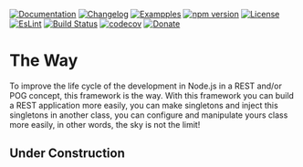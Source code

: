 [![Documentation](https://img.shields.io/badge/Documentation-lightseagreen.svg)](http://the-way.umberware.com)
[![Changelog](https://img.shields.io/badge/Changelog-lightblue.svg)](./changelog.md)
[![Exampples](https://img.shields.io/badge/Examples-lightseagreen.svg)](https://github.com/umberware/the-way-examples)
[![npm version](https://badge.fury.io/js/%40umberware%2Fthe-way.svg)](https://badge.fury.io/js/%40umberware%2Fthe-way)
[![License](https://img.shields.io/badge/License-MIT-red.svg)](https://raw.githubusercontent.com/umberware/the-way/master/LICENSE)
[![EsLint](https://img.shields.io/badge/EsLint-Enabled-green.svg)](https://raw.githubusercontent.com/umberware/the-way/master/.eslintrc)
[![Build Status](https://travis-ci.org/umberware/the-way.svg?branch=master)](https://travis-ci.org/umberware/the-way)
[![codecov](https://codecov.io/gh/umberware/the-way/branch/master/graph/badge.svg?token=JDRUQC0T9A)](https://codecov.io/gh/umberware/the-way)
[![Donate](https://img.shields.io/badge/%24-Donate-blue.svg)](http://the-way.umberware.com/donate)

# The Way

To improve the life cycle of the development in Node.js in a REST and/or POG concept, this framework is the way.
With this framework you can build a REST application more easily, you can make singletons and inject this singletons in another class, you can configure and manipulate yours class
more easily, in other words, the sky is not the limit!

## Under Construction
